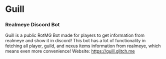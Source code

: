 # Guill
### Realmeye Discord Bot
Guill is a public RotMG Bot made for players to get information from realmeye and show it in discord! This bot has a lot of functionality in fetching all player, guild, and nexus items information from realmeye, which means even more convenience!
Website: https://guill.glitch.me


